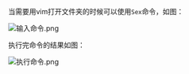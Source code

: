 当需要用vim打开文件夹的时候可以使用`Sex`命令，如图：

![输入命令.png](http://upload-images.jianshu.io/upload_images/2050891-9b925b6da8452c75.png?imageMogr2/auto-orient/strip%7CimageView2/2/w/1240)

执行完命令的结果如图：


![执行命令.png](http://upload-images.jianshu.io/upload_images/2050891-82f331e625507133.png?imageMogr2/auto-orient/strip%7CimageView2/2/w/1240)
